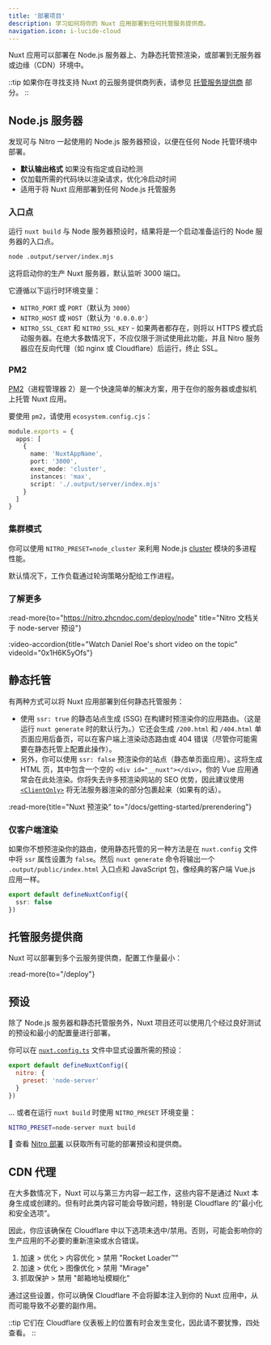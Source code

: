 ```yaml
---
title: '部署项目'
description: 学习如何将你的 Nuxt 应用部署到任何托管服务提供商。
navigation.icon: i-lucide-cloud
---
```


Nuxt 应用可以部署在 Node.js 服务器上、为静态托管预渲染，或部署到无服务器或边缘（CDN）环境中。

::tip
如果你在寻找支持 Nuxt 的云服务提供商列表，请参见 [托管服务提供商](/deploy) 部分。
::

## Node.js 服务器

发现可与 Nitro 一起使用的 Node.js 服务器预设，以便在任何 Node 托管环境中部署。

- **默认输出格式** 如果没有指定或自动检测 <br>
- 仅加载所需的代码块以渲染请求，优化冷启动时间 <br>
- 适用于将 Nuxt 应用部署到任何 Node.js 托管服务

### 入口点

运行 `nuxt build` 与 Node 服务器预设时，结果将是一个启动准备运行的 Node 服务器的入口点。

```bash [终端]
node .output/server/index.mjs
```

这将启动你的生产 Nuxt 服务器，默认监听 3000 端口。

它遵循以下运行时环境变量：

- `NITRO_PORT` 或 `PORT`（默认为 `3000`）
- `NITRO_HOST` 或 `HOST`（默认为 `'0.0.0.0'`）
- `NITRO_SSL_CERT` 和 `NITRO_SSL_KEY` - 如果两者都存在，则将以 HTTPS 模式启动服务器。在绝大多数情况下，不应仅限于测试使用此功能，并且 Nitro 服务器应在反向代理（如 nginx 或 Cloudflare）后运行，终止 SSL。

### PM2

[PM2](https://pm2.keymetrics.io/)（进程管理器 2）是一个快速简单的解决方案，用于在你的服务器或虚拟机上托管 Nuxt 应用。

要使用 `pm2`，请使用 `ecosystem.config.cjs`：

```ts [ecosystem.config.cjs]
module.exports = {
  apps: [
    {
      name: 'NuxtAppName',
      port: '3000',
      exec_mode: 'cluster',
      instances: 'max',
      script: './.output/server/index.mjs'
    }
  ]
}
```

### 集群模式

你可以使用 `NITRO_PRESET=node_cluster` 来利用 Node.js [cluster](https://nodejs.org/dist/latest/docs/api/cluster.html) 模块的多进程性能。

默认情况下，工作负载通过轮询策略分配给工作进程。

### 了解更多

:read-more{to="https://nitro.zhcndoc.com/deploy/node" title="Nitro 文档关于 node-server 预设"}

:video-accordion{title="Watch Daniel Roe's short video on the topic" videoId="0x1H6K5yOfs"}

## 静态托管

有两种方式可以将 Nuxt 应用部署到任何静态托管服务：

- 使用 `ssr: true` 的静态站点生成 (SSG) 在构建时预渲染你的应用路由。（这是运行 `nuxt generate` 时的默认行为。）它还会生成 `/200.html` 和 `/404.html` 单页面应用后备页，可以在客户端上渲染动态路由或 404 错误（尽管你可能需要在静态托管上配置此操作）。
- 另外，你可以使用 `ssr: false` 预渲染你的站点（静态单页面应用）。这将生成 HTML 页，其中包含一个空的 `<div id="__nuxt"></div>`，你的 Vue 应用通常会在此处渲染。你将失去许多预渲染网站的 SEO 优势，因此建议使用 [`<ClientOnly>`](/docs/api/components/client-only) 将无法服务器渲染的部分包裹起来（如果有的话）。

:read-more{title="Nuxt 预渲染" to="/docs/getting-started/prerendering"}

### 仅客户端渲染

如果你不想预渲染你的路由，使用静态托管的另一种方法是在 `nuxt.config` 文件中将 `ssr` 属性设置为 `false`。然后 `nuxt generate` 命令将输出一个 `.output/public/index.html` 入口点和 JavaScript 包，像经典的客户端 Vue.js 应用一样。

```ts twoslash [nuxt.config.ts]
export default defineNuxtConfig({
  ssr: false
})
```

## 托管服务提供商

Nuxt 可以部署到多个云服务提供商，配置工作量最小：

:read-more{to="/deploy"}

## 预设

除了 Node.js 服务器和静态托管服务外，Nuxt 项目还可以使用几个经过良好测试的预设和最小的配置量进行部署。

你可以在 [`nuxt.config.ts`](/docs/guide/directory-structure/nuxt-config) 文件中显式设置所需的预设：

```js twoslash [nuxt.config.ts]
export default defineNuxtConfig({
  nitro: {
    preset: 'node-server'
  }
})
```

... 或者在运行 `nuxt build` 时使用 `NITRO_PRESET` 环境变量：

```bash [终端]
NITRO_PRESET=node-server nuxt build
```

🔎 查看 [Nitro 部署](https://nitro.zhcndoc.com/deploy) 以获取所有可能的部署预设和提供商。

## CDN 代理

在大多数情况下，Nuxt 可以与第三方内容一起工作，这些内容不是通过 Nuxt 本身生成或创建的。但有时此类内容可能会导致问题，特别是 Cloudflare 的“最小化和安全选项”。

因此，你应该确保在 Cloudflare 中以下选项未选中/禁用。否则，可能会影响你的生产应用的不必要的重新渲染或水合错误。

1. 加速 > 优化 > 内容优化 > 禁用 "Rocket Loader™"
2. 加速 > 优化 > 图像优化 > 禁用 "Mirage"
3. 抓取保护 > 禁用 "邮箱地址模糊化"

通过这些设置，你可以确保 Cloudflare 不会将脚本注入到你的 Nuxt 应用中，从而可能导致不必要的副作用。

::tip
它们在 Cloudflare 仪表板上的位置有时会发生变化，因此请不要犹豫，四处查看。
::
